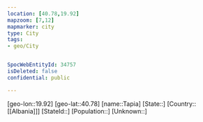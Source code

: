 ```yaml
---
location: [40.78,19.92]
mapzoom: [7,12] 
mapmarker: city 
type: City
tags:
- geo/City


SpocWebEntityId: 34757
isDeleted: false
confidential: public

---
```

[geo-lon::19.92]
[geo-lat::40.78]
[name::Tapia]
[State::]
[Country::[[Albania]]]
[StateId::]
[Population::]
[Unknown::]

